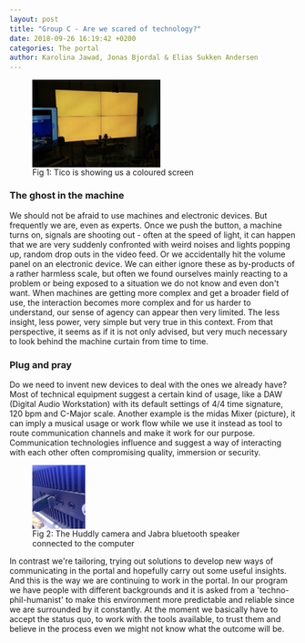 ```yaml
---
layout: post
title: "Group C - Are we scared of technology?"
date: 2018-09-26 16:19:42 +0200
categories: The portal
author: Karolina Jawad, Jonas Bjordal & Elias Sukken Andersen
---
```


<figure>
<img src="/assets/img/Tico_going_mad.png" alt="Orange screen" width="53%" align="middle"/>
<figcaption>Fig 1: Tico is showing us a coloured screen </figcaption>
</figure>


### The ghost in the machine
We should not be afraid to use machines and electronic devices.
But frequently we are, even as experts. Once we push the button, a machine turns on, signals are shooting out - often at the speed of light,
it can happen that we are very suddenly confronted with weird noises and lights popping up, random drop outs in the video feed. Or we accidentally hit the volume panel on an electronic device. We can either ignore these as by-products of a rather harmless scale, but often we found ourselves mainly reacting to a problem or being exposed to a situation we do not know and even don't want. When machines are getting more complex and get a broader field of use, the interaction becomes more complex and for us harder to understand, our sense of agency can appear then very limited. The less insight, less power, very simple but very true in this context. 
From that perspective, it seems as if it is not only advised, but very much necessary to look behind the machine curtain from time to time.


### Plug and pray

Do we need to invent new devices to deal with the ones we already have? 
Most of technical equipment suggest a certain kind of usage, like a DAW (Digital Audio Workstation) with its default settings of 4/4 time signature, 120 bpm and C-Major scale.
Another example is the midas Mixer (picture), it can imply a musical usage or work flow while we use it instead as tool to route communication channels and make it work for our purpose.
Communication technologies influence and suggest a way of interacting with each other often compromising quality, immersion or security.

<figure>
<img src="/assets/img/Bluetooth_plug.png" alt="Bluetooth plugged to computer" width="22%" align="middle"/>
<figcaption>Fig 2: The Huddly camera and Jabra bluetooth speaker connected to the computer </figcaption>
</figure>

In contrast we're tailoring, trying out solutions to develop new ways of communicating in the portal and hopefully carry out some useful insights. And this is the way we are continuing to work in the portal. 
In our program we have people with different backgrounds and it is asked from a 'techno-phil-humanist' to make this environment more predictable and reliable since we are surrounded by it constantly.
At the moment we basically have to accept the status quo, to work with the tools available, to trust them and believe in the process even we might not know what the outcome will be.
 

